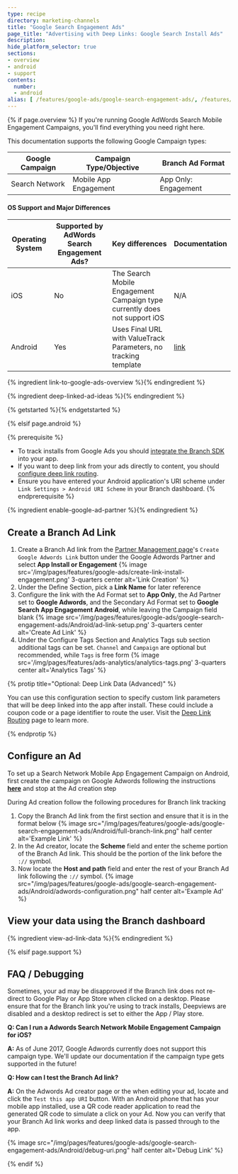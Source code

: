 ```yaml
---
type: recipe
directory: marketing-channels
title: "Google Search Engagement Ads"
page_title: "Advertising with Deep Links: Google Search Install Ads"
description:
hide_platform_selector: true
sections:
- overview
- android
- support
contents:
  number:
  - android
alias: [ /features/google-ads/google-search-engagement-ads/, /features/google-ads/google-search-engagement-ads/overview/, /features/google-ads/google-search-engagement-ads/android/, /features/google-ads/google-search-engagement-ads/support/ ]
---
```


{% if page.overview %}
If you're running Google AdWords Search Mobile Engagement Campaigns, you'll find everything you need right here.

This documentation supports the following Google Campaign types:

Google Campaign | Campaign Type/Objective | Branch Ad Format
--- | --- | ---
Search Network | Mobile App Engagement | App Only: Engagement

#### OS Support and Major Differences

Operating System | Supported by AdWords Search Engagement Ads? | Key differences | Documentation
--- | --- | --- | ---
iOS | No | The Search Mobile Engagement Campaign type currently does not support iOS | N/A
Android | Yes | Uses Final URL with ValueTrack Parameters, no tracking template |  [link]({{base.url}}/marketing-channels/google-search-engagement-ads/android)

{% ingredient link-to-google-ads-overview %}{% endingredient %}

{% ingredient deep-linked-ad-ideas %}{% endingredient %}

{% getstarted %}{% endgetstarted %}

{% elsif page.android %}

{% prerequisite %}
- To track installs from Google Ads you should [integrate the Branch SDK]({{base.url}}/getting-started/sdk-integration-guide) into your app.
- If you want to deep link from your ads directly to content, you should [configure deep link routing]({{base.url}}/getting-started/deep-link-routing).
- Ensure you have entered your Android application's URI scheme under `Link Settings > Android URI Scheme` in your Branch dashboard.
{% endprerequisite %}

{% ingredient enable-google-ad-partner %}{% endingredient %}

## Create a Branch Ad Link

1. Create a Branch Ad link from the [Partner Management page](https://dashboard.branch.io/ads/partner-management)'s `Create Google Adwords Link` button under the Google Adwords Partner and select **App Install or Engagement**
{% image src='/img/pages/features/google-ads/create-link-install-engagement.png' 3-quarters center alt='Link Creation' %}
1. Under the Define Section, pick a **Link Name** for later reference
1. Configure the link with the Ad Format set to **App Only**, the Ad Partner set to **Google Adwords**, and the Secondary Ad Format set to **Google Search App Engagement Android**, while leaving the Campaign field blank
{% image src='/img/pages/features/google-ads/google-search-engagement-ads/Android/ad-link-setup.png' 3-quarters center alt='Create Ad Link' %}
1. Under the Configure Tags Section and Analytics Tags sub section additional tags can be set. `Channel` and `Campaign` are optional but recommended, while `Tags` is free form
{% image src='/img/pages/features/ads-analytics/analytics-tags.png' 3-quarters center alt='Analytics Tags' %}

{% protip title="Optional: Deep Link Data (Advanced)" %}

You can use this configuration section to specify custom link parameters that will be deep linked into the app after install. These could include a coupon code or a page identifier to route the user. Visit the [Deep Link Routing]({{base.url}}/getting-started/deep-link-routing) page to learn more.

{% endprotip %}

## Configure an Ad

To set up a Search Network Mobile App Engagement Campaign on Android, first create the campaign on Google Adwords following the instructions **[here](https://support.google.com/adwords/answer/6310671?hl=en)** and stop at the Ad creation step

During Ad creation follow the following procedures for Branch link tracking

1. Copy the Branch Ad link from the first section and ensure that it is in the format below
{% image src="/img/pages/features/google-ads/google-search-engagement-ads/Android/full-branch-link.png" half center alt='Example Link' %}
1. In the Ad creator, locate the **Scheme** field and enter the scheme portion of the Branch Ad link. This should be the portion of the link before the `://` symbol.
1. Now locate the **Host and path** field and enter the rest of your Branch Ad link following the `://` symbol.
{% image src="/img/pages/features/google-ads/google-search-engagement-ads/Android/adwords-configuration.png" half center alt='Example Ad' %}

## View your data using the Branch dashboard

{% ingredient view-ad-link-data %}{% endingredient %}

{% elsif page.support %}

## FAQ / Debugging

Sometimes, your ad may be disapproved if the Branch link does not re-direct to Google Play or App Store when clicked on a desktop. Please ensure that for the Branch link you're using to track installs, Deepviews are disabled and a desktop redirect is set to either the App / Play store.

**Q: Can I run a Adwords Search Network Mobile Engagement Campaign for iOS?**

**A:** As of June 2017, Google Adwords currently does not support this campaign type. We'll update our documentation if the campaign type gets supported in the future!

**Q: How can I test the Branch Ad link?**

**A:** On the Adwords Ad creator page or the when editing your ad, locate and click the `Test this app URI` button. With an Android phone that has your mobile app installed, use a QR code reader application to read the generated QR code to simulate a click on your Ad. Now you can verify that your Branch Ad link works and deep linked data is passed through to the app.

{% image src="/img/pages/features/google-ads/google-search-engagement-ads/Android/debug-uri.png" half center alt='Debug Link' %}

{% endif %}
